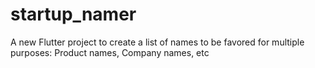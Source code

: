 # startup_namer

A new Flutter project to create a list of names to be favored for multiple purposes: Product names, Company names, etc




